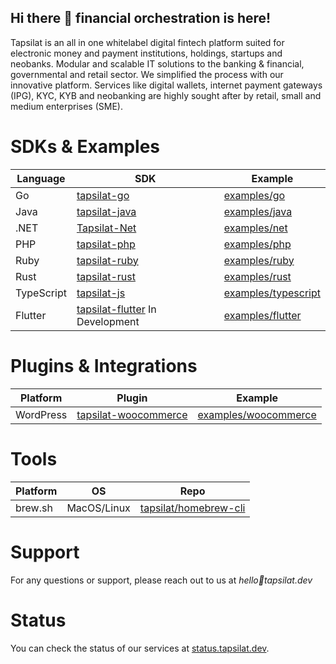 ## Hi there 👋 financial orchestration is here!

Tapsilat is an all in one whitelabel digital fintech platform suited for electronic money and payment institutions, holdings, startups and neobanks. Modular and scalable IT solutions to the banking & financial, governmental and retail sector. We simplified the process with our innovative platform. Services like digital wallets, internet payment gateways (IPG), KYC, KYB and neobanking are highly sought after by retail, small and medium enterprises (SME).

# SDKs & Examples

| Language | SDK | Example |
|----------|-----|---------|
| Go | [tapsilat-go](https://github.com/tapsilat/tapsilat-go) | [examples/go](https://github.com/tapsilat/examples/tree/main/go) |
| Java | [tapsilat-java](https://github.com/tapsilat/tapsilat-java) | [examples/java](https://github.com/tapsilat/examples/tree/main/java) |
| .NET | [Tapsilat-Net](https://github.com/tapsilat/Tapsilat-Net) | [examples/net](https://github.com/tapsilat/examples/tree/main/net) |
| PHP | [tapsilat-php](https://github.com/tapsilat/tapsilat-php) | [examples/php](https://github.com/tapsilat/examples/tree/main/php) |
| Ruby | [tapsilat-ruby](https://github.com/tapsilat/tapsilat-ruby) | [examples/ruby](https://github.com/tapsilat/examples/tree/main/ruby) |
| Rust | [tapsilat-rust](https://github.com/tapsilat/tapsilat-rust) | [examples/rust](https://github.com/tapsilat/examples/tree/main/rust) |
| TypeScript | [tapsilat-js](https://github.com/tapsilat/tapsilat-js) | [examples/typescript](https://github.com/tapsilat/examples/tree/main/typescript) |
| Flutter | [tapsilat-flutter](https://github.com/tapsilat/tapsilat-flutter) In Development | [examples/flutter](https://github.com/tapsilat/examples/tree/main/flutter) |

# Plugins & Integrations
| Platform | Plugin | Example |
|----------|--------|---------|
| WordPress | [tapsilat-woocommerce](https://github.com/tapsilat/tapsilat-woocommerce) | [examples/woocommerce]() |

# Tools
| Platform | OS | Repo | 
|----------|--------|---------|
| brew.sh | MacOS/Linux | [tapsilat/homebrew-cli](https://github.com/tapsilat/homebrew-cli) |



# Support
For any questions or support, please reach out to us at *hello🦄tapsilat.dev*

# Status
You can check the status of our services at [status.tapsilat.dev](https://status.tapsilat.dev).
